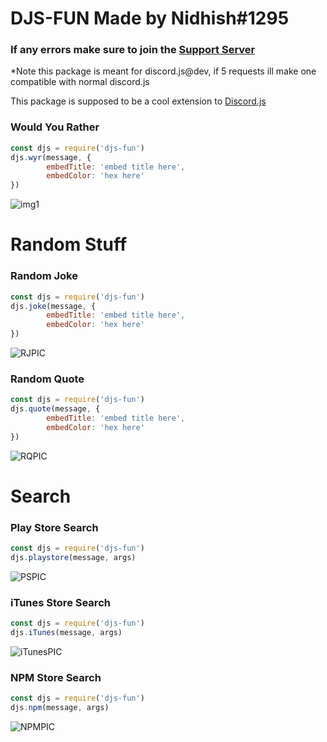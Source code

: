# DJS-FUN Made by Nidhish#1295

### If any errors make sure to join the [Support Server](https://discord.gg/wVxtRWhvMD)
*Note this package is meant for discord.js@dev, if 5 requests ill make one compatible with normal discord.js

This package is supposed to be a cool extension to [Discord.js](discord.js.org)

### Would You Rather

```js
const djs = require('djs-fun')
djs.wyr(message, {
        embedTitle: 'embed title here',
        embedColor: 'hex here'
})
```
![img1](https://i.imgur.com/jAWKHxk.png)

# Random Stuff

### Random Joke

```js
const djs = require('djs-fun')
djs.joke(message, {
        embedTitle: 'embed title here',
        embedColor: 'hex here'
})
```
![RJPIC](https://imgur.com/6DzZPtq.png)

### Random Quote

```js
const djs = require('djs-fun')
djs.quote(message, {
        embedTitle: 'embed title here',
        embedColor: 'hex here'
})
```
![RQPIC](https://imgur.com/MuERdF5.png)

# Search

### Play Store Search

```js
const djs = require('djs-fun')
djs.playstore(message, args)
```
![PSPIC](https://imgur.com/ecMMTDQ.png)

### iTunes Store Search

```js
const djs = require('djs-fun')
djs.iTunes(message, args)
```
![iTunesPIC](https://imgur.com/ZKpR0N1.png)

### NPM Store Search

```js
const djs = require('djs-fun')
djs.npm(message, args)
```
![NPMPIC](https://imgur.com/Z0kgfMu.png)